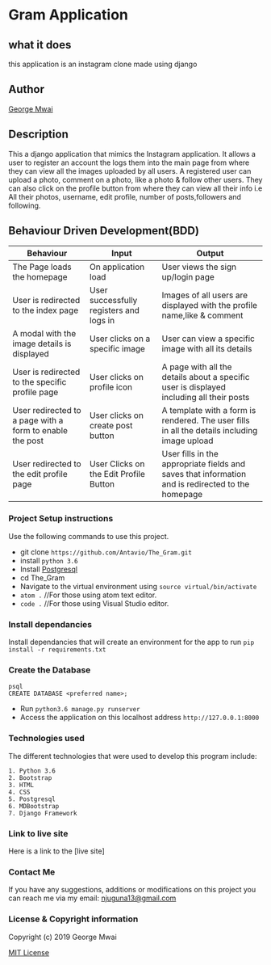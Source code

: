 # Gram Application

## what it does
this application is an instagram clone made using django

## Author
[George Mwai](https://github.com/gichimux)

## Description
This a django application that mimics the Instagram application. It allows a user to register an account the logs them into the main page from where they can view all the images uploaded by all users. A registered user can upload a photo, comment on a photo, like a photo & follow other users.
They can also click on the profile button from where they can view all their info i.e All their photos, username, edit profile, number of posts,followers and following.

## Behaviour Driven Development(BDD)
| Behaviour                                                | Input                                   | Output                                                                                       |
|----------------------------------------------------------|-----------------------------------------|----------------------------------------------------------------------------------------------|
| The Page loads the homepage                              | On application load                     | User views the sign up/login page                                                            |
| User is redirected to the index page                     | User successfully registers and logs in | Images of all users are displayed with the profile name,like & comment                       |
| A modal with the image details is displayed              | User clicks on a specific image         | User can view a specific image with all its details                                          |
| User is redirected to the specific profile page          | User clicks on profile icon             | A page with all the details about a specific user is displayed including all their posts     |
| User redirected to a page with a form to enable the post | User clicks on create post button       | A template with a form is rendered. The user fills in all the details including image upload |
| User redirected to the edit profile page|User Clicks on the Edit Profile Button|User fills in the appropriate fields and saves that information and is redirected to the homepage|

### Project Setup instructions
Use the following commands to use this project.
- git clone `https://github.com/Antavio/The_Gram.git`
- install `python 3.6`
- Install [Postgresql](https://www.postgresql.org/download/)
- cd The_Gram
- Navigate to the virtual environment using `source virtual/bin/activate`
- `atom .`  //For those using atom text editor.
- `code .`  //For those using Visual Studio editor.


### Install dependancies
Install dependancies that will create an environment for the app to run `pip install -r requirements.txt`

### Create the Database
```
psql
CREATE DATABASE <preferred name>;
```
- Run `python3.6 manage.py runserver`
- Access the application on this localhost address `http://127.0.0.1:8000`

### Technologies used
The different technologies that were used to develop this program include:
```
1. Python 3.6 
2. Bootstrap
3. HTML
4. CSS
5. Postgresql
6. MDBootstrap
7. Django Framework
```

### Link to live site
Here is a link to the [live site]
### Contact Me
If you have any suggestions, additions or modifications on this project you can reach me via my email: njuguna13@gmail.com

### License  & Copyright information
Copyright (c) 2019 George Mwai

[MIT License](./LICENSE)